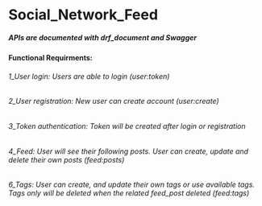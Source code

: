 # Social_Network_Feed

<h5>APIs are documented with drf_document and Swagger</h5>

<h4>Functional Requirments:</h4>

<h6>1_User login: Users are able to login (user:token) </h6>
<h6>2_User registration: New user can create account (user:create) </h6>
<h6>3_Token authentication: Token will be created after login or registration</h6>
<h6>4_Feed: User will see their following posts. User can create, update and delete their own posts (feed:posts) </h6>

<h6>6_Tags: User can create, and update their own tags or use available tags. Tags only will be deleted when the related feed_post deleted (feed:tags) </h6>
